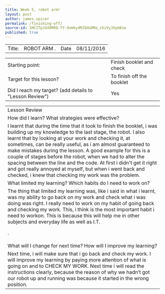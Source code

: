 ```yaml
---
title: Week 5, robot arm!
layout: post
author: james.spicer
permalink: /finishing-off/
source-id: 1HCITpJG49RRQ-fY-dvmhydMJQdoDMa_chiVyJUym8zw
published: true
---
```

<table>
  <tr>
    <td>Title:</td>
    <td> ROBOT ARM  .</td>
    <td>Date</td>
    <td>08/11/2016</td>
  </tr>
</table>


<table>
  <tr>
    <td>Starting point:</td>
    <td>Finish booklet and check
</td>
  </tr>
  <tr>
    <td>
Target for this lesson?</td>
    <td>
To finish off the booklet
</td>
  </tr>
  <tr>
    <td>
Did I reach my target? 
(add details to "Lesson Review")</td>
    <td> 
Yes
</td>
  </tr>
</table>


<table>
  <tr>
    <td>Lesson Review

</td>
  </tr>
  <tr>
    <td>How did I learn? What strategies were effective? </td>
  </tr>
  <tr>
    <td> I learnt that during the time that it took to finish the booklet, i was building up my knowledge to the last stage, the robot. I also learnt that by looking at your work and checking it, at sometimes, can be really useful, as i am almost guaranteed to make mistakes during the lesson. A good example for this is a couple of stages before the robot, when we had to alter the spacing between the line and the code. At first i didn't get it right and got really annoyed at myself, but when i went back and checked, i knew that checking my work was the problem.

</td>
  </tr>
  <tr>
    <td>What limited my learning? Which habits do I need to work on? </td>
  </tr>
  <tr>
    <td>The thing that limited my learning was, like i said in what i learnt, was my ability to go back on my work and check what i was doing was right. I really need to work on my habit of going back and checking my work. This, i think is the most important habit i need to workon. This is because this will help me in other subjects and everyday life as well as I.T.



.</td>
  </tr>
  <tr>
    <td>What will I change for next time? How will I improve my learning?</td>
  </tr>
  <tr>
    <td>  Next time, i will make sure that i go back and check my work. I will improve my learning by paying more attention of what is going on and to CHECK MY WORK. Next time i will read the instructions clearly, because the reason of why we hadn’t got our robot up and running was because it started in the wrong position.</td>
  </tr>
</table>


